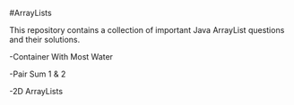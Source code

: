 #ArrayLists

This repository contains a collection of important Java ArrayList questions and their solutions.

-Container With Most Water

-Pair Sum 1 & 2

-2D ArrayLists
